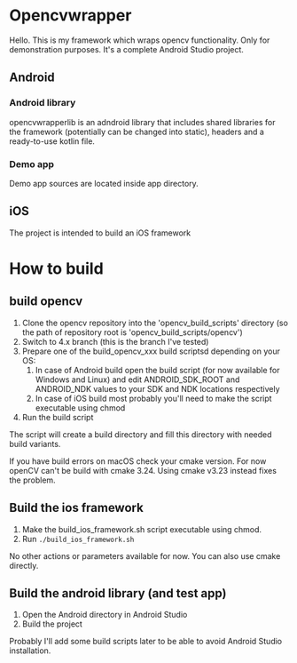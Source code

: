 # Opencvwrapper
Hello. This is my framework which wraps opencv functionality. Only for demonstration purposes.
It's a complete Android Studio project.

## Android
### Android library
opencvwrapperlib is an adndroid library that includes shared libraries for the framework (potentially can be changed into static), headers and a ready-to-use kotlin file.
### Demo app
Demo app sources are located inside app directory.
## iOS
The project is intended to build an iOS framework

# How to build
## build opencv
1. Clone the opencv repository into the 'opencv_build_scripts' directory (so the path of repository root is 'opencv_build_scripts/opencv')
2. Switch to 4.x branch (this is the branch I've tested)
3. Prepare one of the build_opencv_xxx build scriptsd depending on your OS:
    1. In case of Android build open the build script (for now available for Windows and Linux) and edit ANDROID_SDK_ROOT and ANDROID_NDK values to your SDK and NDK locations respectively
    2. In case of iOS build most probably you'll need to make the script executable using chmod
4. Run the build script

The script will create a build directory and fill this directory with needed build variants.

If you have build errors on macOS check your cmake version. For now openCV can't be build with cmake 3.24. Using cmake v3.23 instead fixes the problem.

## Build the ios framework
1. Make the build_ios_framework.sh script executable using chmod.
2. Run `./build_ios_framework.sh`

No other actions or parameters available for now. You can also use cmake directly.
## Build the android library (and test app)
1. Open the Android directory in Android Studio
2. Build the project

Probably I'll add some build scripts later to be able to avoid Android Studio installation.

